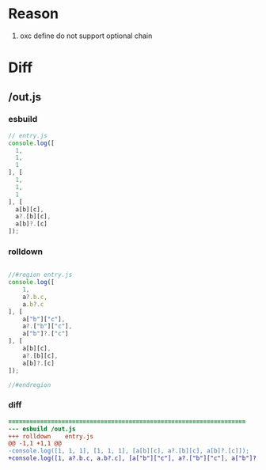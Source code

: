 # Reason
1. oxc define do not support optional chain
# Diff
## /out.js
### esbuild
```js
// entry.js
console.log([
  1,
  1,
  1
], [
  1,
  1,
  1
], [
  a[b][c],
  a?.[b][c],
  a[b]?.[c]
]);
```
### rolldown
```js

//#region entry.js
console.log([
	1,
	a?.b.c,
	a.b?.c
], [
	a["b"]["c"],
	a?.["b"]["c"],
	a["b"]?.["c"]
], [
	a[b][c],
	a?.[b][c],
	a[b]?.[c]
]);

//#endregion

```
### diff
```diff
===================================================================
--- esbuild	/out.js
+++ rolldown	entry.js
@@ -1,1 +1,1 @@
-console.log([1, 1, 1], [1, 1, 1], [a[b][c], a?.[b][c], a[b]?.[c]]);
+console.log([1, a?.b.c, a.b?.c], [a["b"]["c"], a?.["b"]["c"], a["b"]?.["c"]], [a[b][c], a?.[b][c], a[b]?.[c]]);

```
